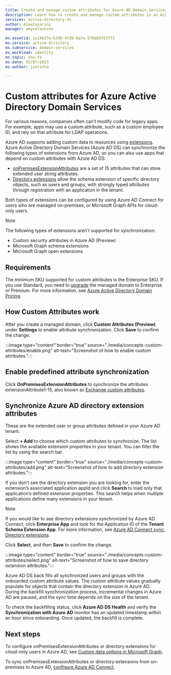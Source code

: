 ```yaml
---
title: Create and manage custom attributes for Azure AD Domain Services | Microsoft Docs
description: Learn how to create and manage custom attributes in an Azure AD DS managed domain.
services: active-directory-ds
author: AlexCesarini
manager: amycolannino

ms.assetid: 1a14637e-b3d0-4fd9-ba7a-576b8df62ff2
ms.service: active-directory
ms.subservice: domain-services
ms.workload: identity
ms.topic: how-to
ms.date: 03/07/2023
ms.author: justinha

---
```

# Custom attributes for Azure Active Directory Domain Services

For various reasons, companies often can’t modify code for legacy apps. For example, apps may use a custom attribute, such as a custom employee ID, and rely on that attribute for LDAP operations. 

Azure AD supports adding custom data to resources using [extensions](/graph/extensibility-overview). Azure Active Directory Domain Services (Azure AD DS) can synchronize the following types of extensions from Azure AD, so you can also use apps that depend on custom attributes with Azure AD DS:  

- [onPremisesExtensionAttributes](/graph/extensibility-overview?tabs=http#extension-attributes) are a set of 15 attributes that can store extended user string attributes. 
- [Directory extensions](/graph/extensibility-overview?tabs=http#directory-azure-ad-extensions) allow the schema extension of specific directory objects, such as users and groups, with strongly typed attributes through registration with an application in the tenant. 

Both types of extensions can be configured by using Azure AD Connect for users who are managed on-premises, or Microsoft Graph APIs for cloud-only users. 

>[!Note] 
>The following types of extensions aren't supported for synchronization:  
>- Custom security attributes in Azure AD (Preview)
>- Microsoft Graph schema extensions
>- Microsoft Graph open extensions


## Requirements 

The minimum SKU supported for custom attributes is the Enterprise SKU. If you use Standard, you need to [upgrade](change-sku.md) the managed domain to Enterprise or Premium. For more information, see [Azure Active Directory Domain Pricing](https://azure.microsoft.com/pricing/details/active-directory-ds/). 

## How Custom Attributes work 

After you create a managed domain, click **Custom Attributes (Preview)** under **Settings** to enable attribute synchronization. Click **Save** to confirm the change. 

:::image type="content" border="true" source="./media/concepts-custom-attributes/enable.png" alt-text="Screenshot of how to enable custom attributes.":::

## Enable predefined attribute synchronization 

Click **OnPremisesExtensionAttributes** to synchronize the attributes extensionAttribute1-15, also known as [Exchange custom attributes](/graph/api/resources/onpremisesextensionattributes).

## Synchronize Azure AD directory extension attributes 

These are the extended user or group attributes defined in your Azure AD tenant. 

Select **+ Add** to choose which custom attributes to synchronize. The list shows the available extension properties in your tenant. You can filter the list by using the search bar. 

:::image type="content" border="true" source="./media/concepts-custom-attributes/add.png" alt-text="Screenshot of how to add directory extension attributes.":::


If you don't see the directory extension you are looking for, enter the extension’s associated application appId and click **Search** to load only that application’s defined extension properties. This search helps when multiple applications define many extensions in your tenant.  

>[!NOTE]
>If you would like to see directory extensions synchronized by Azure AD Connect, click **Enterprise App** and look for the Application ID of the **Tenant Schema Extension App**. For more information, see [Azure AD Connect sync: Directory extensions](../active-directory/hybrid/how-to-connect-sync-feature-directory-extensions.md#configuration-changes-in-azure-ad-made-by-the-wizard).  

Click **Select**, and then **Save** to confirm the change. 

:::image type="content" border="true" source="./media/concepts-custom-attributes/select.png" alt-text="Screenshot of how to save directory extension attributes.":::

Azure AD DS back fills all synchronized users and groups with the onboarded custom attribute values. The custom attribute values gradually populate for objects that contain the directory extension in Azure AD. During the backfill synchronization process, incremental changes in Azure AD are paused, and the sync time depends on the size of the tenant. 

To check the backfilling status, click **Azure AD DS Health** and verify the **Synchronization with Azure AD** monitor has an updated timestamp within an hour since onboarding. Once updated, the backfill is complete. 

## Next steps 

To configure onPremisesExtensionAttributes or directory extensions for cloud-only users in Azure AD, see [Custom data options in Microsoft Graph](/graph/extensibility-overview?tabs=http#custom-data-options-in-microsoft-graph). 

To sync onPremisesExtensionAttributes or directory extensions from on-premises to Azure AD, [configure Azure AD Connect](../active-directory/hybrid/how-to-connect-sync-feature-directory-extensions.md). 
